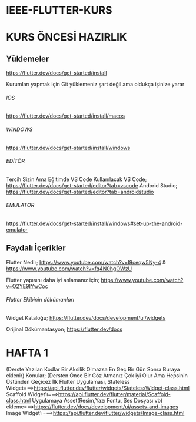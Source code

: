# IEEE-FLUTTER-KURS


# KURS ÖNCESİ HAZIRLIK

## Yüklemeler
https://flutter.dev/docs/get-started/install

Kurumları yapmak için Git yüklemeniz şart değil ama oldukça işinize yarar
###### IOS
https://flutter.dev/docs/get-started/install/macos

###### WINDOWS
https://flutter.dev/docs/get-started/install/windows

###### EDİTÖR
Tercih Sizin Ama Eğitimde VS Code Kullanılacak 
VS Code;
https://flutter.dev/docs/get-started/editor?tab=vscode
Andorid Studio;
https://flutter.dev/docs/get-started/editor?tab=androidstudio
###### EMULATOR
https://flutter.dev/docs/get-started/install/windows#set-up-the-android-emulator

## Faydalı İçerikler
Flutter Nedir;
https://www.youtube.com/watch?v=I9ceqw5Ny-4 & https://www.youtube.com/watch?v=fq4N0hgOWzU

Flutter yapısını daha iyi anlamanız için;
https://www.youtube.com/watch?v=O2YE9IYwCoc

###### Flutter Ekibinin dökümanları
Widget Kataloğu;
https://flutter.dev/docs/development/ui/widgets

Orijinal Dökümantasyon;
https://flutter.dev/docs



# HAFTA 1
(Derste Yazılan Kodlar Bir Aksilik Olmazsa En Geç Bir Gün Sonra Buraya eklenir)
Konular;
  (Dersten Önce Bir Göz Atmanız Çok iyi Olur Ama Hepsinin Üstünden Geçicez
  İlk Flutter Uygulaması,
  Stateless Widget===>https://api.flutter.dev/flutter/widgets/StatelessWidget-class.html
  Scaffold Widget'ı===>https://api.flutter.dev/flutter/material/Scaffold-class.html
  Uygulamaya Asset(Resim,Yazı Fontu, Ses Dosyası vb) ekleme===>https://flutter.dev/docs/development/ui/assets-and-images
  Image Widget'ı===>https://api.flutter.dev/flutter/widgets/Image-class.html
  

